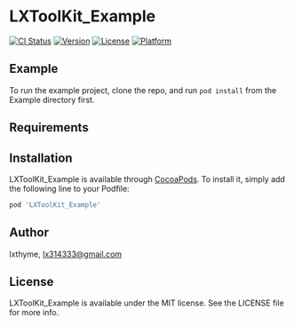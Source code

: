 # LXToolKit_Example

[![CI Status](https://img.shields.io/travis/lxthyme/LXToolKit_Example.svg?style=flat)](https://travis-ci.org/lxthyme/LXToolKit_Example)
[![Version](https://img.shields.io/cocoapods/v/LXToolKit_Example.svg?style=flat)](https://cocoapods.org/pods/LXToolKit_Example)
[![License](https://img.shields.io/cocoapods/l/LXToolKit_Example.svg?style=flat)](https://cocoapods.org/pods/LXToolKit_Example)
[![Platform](https://img.shields.io/cocoapods/p/LXToolKit_Example.svg?style=flat)](https://cocoapods.org/pods/LXToolKit_Example)

## Example

To run the example project, clone the repo, and run `pod install` from the Example directory first.

## Requirements

## Installation

LXToolKit_Example is available through [CocoaPods](https://cocoapods.org). To install
it, simply add the following line to your Podfile:

```ruby
pod 'LXToolKit_Example'
```

## Author

lxthyme, lx314333@gmail.com

## License

LXToolKit_Example is available under the MIT license. See the LICENSE file for more info.
